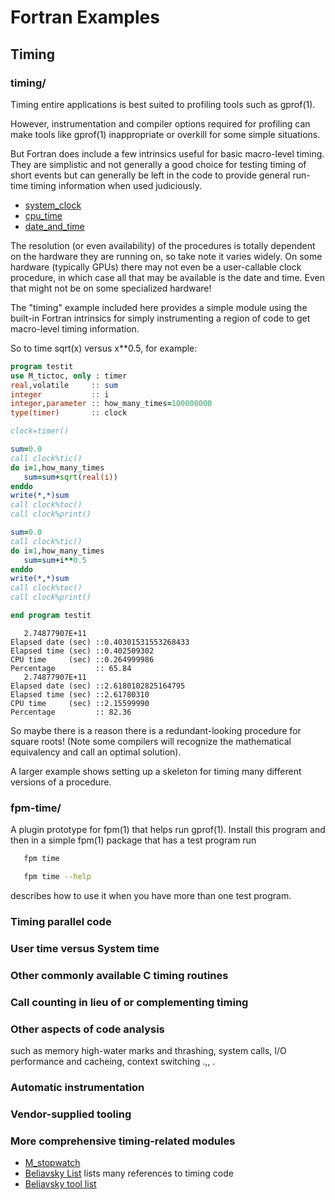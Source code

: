 # Fortran Examples

## Timing

### timing/

Timing entire applications is best suited to profiling tools such as gprof(1).

However, instrumentation and compiler options required for profiling
can make tools like gprof(1) inappropriate or overkill for some simple
situations.

But Fortran does include a few intrinsics useful for basic macro-level
timing. They are simplistic and not generally a good choice for testing
timing of short events but can generally be left in the code to provide
general run-time timing information when used judiciously.

+ [system_clock](https://github.com/urbanjost/M_intrinsics/blob/master/md/SYSTEM_CLOCK.md)
+ [cpu_time](https://github.com/urbanjost/M_intrinsics/blob/master/md/CPU_TIME.md)
+ [date_and_time](https://github.com/urbanjost/M_intrinsics/blob/master/md/DATE_AND_TIME.md)

The resolution (or even availability) of the procedures is totally
dependent on the hardware they are running on, so take note it varies
widely. On some hardware (typically GPUs) there may not even be a
user-callable clock procedure, in which case all that may be available
is the date and time. Even that might not be on some specialized hardware!

The "timing" example included here provides a simple module using the
built-in Fortran intrinsics for simply instrumenting a region of code
to get macro-level timing information.

So to time sqrt(x) versus x**0.5, for example:
```fortran
program testit
use M_tictoc, only : timer
real,volatile     :: sum
integer           :: i
integer,parameter :: how_many_times=100000000
type(timer)       :: clock

clock=timer()

sum=0.0
call clock%tic()
do i=1,how_many_times
   sum=sum+sqrt(real(i))
enddo 
write(*,*)sum
call clock%toc()
call clock%print()

sum=0.0
call clock%tic()
do i=1,how_many_times
   sum=sum+i**0.5
enddo 
write(*,*)sum
call clock%toc()
call clock%print()

end program testit
```
```text
   2.74877907E+11
Elapsed date (sec) ::0.40301531553268433
Elapsed time (sec) ::0.402509302
CPU time     (sec) ::0.264999986
Percentage         :: 65.84
   2.74877907E+11
Elapsed date (sec) ::2.6180102825164795
Elapsed time (sec) ::2.61780310
CPU time     (sec) ::2.15599990
Percentage         :: 82.36
```
So maybe there is a reason there is a redundant-looking procedure for
square roots! (Note some compilers will recognize the mathematical 
equivalency and call an optimal solution).

A larger example shows setting up a skeleton for timing many different
versions of a procedure.

### fpm-time/

A plugin prototype for fpm(1) that helps run gprof(1). Install this
program and then in a simple fpm(1) package that has a test program run
```bash
   fpm time
```
```bash
   fpm time --help
```
describes how to use it when you have more than one test program.


### Timing parallel code

### User time versus System time

### Other commonly available C timing routines
### Call counting in lieu of or complementing timing
### Other aspects of code analysis 

such as memory high-water marks and thrashing, system calls, I/O performance and cacheing,
context switching .,, .

### Automatic instrumentation
### Vendor-supplied tooling

### More comprehensive timing-related modules

  + [M_stopwatch](https://github.com/urbanjost/M_stopwatch)
  + [Beliavsky List](https://github.com/Beliavsky/Fortran-code-on-GitHub) lists many references to timing code
  + [Beliavsky tool list](https://github.com/Beliavsky/Fortran-tools-on-GitHub?tab=readme-ov-file#profiling)
### 
